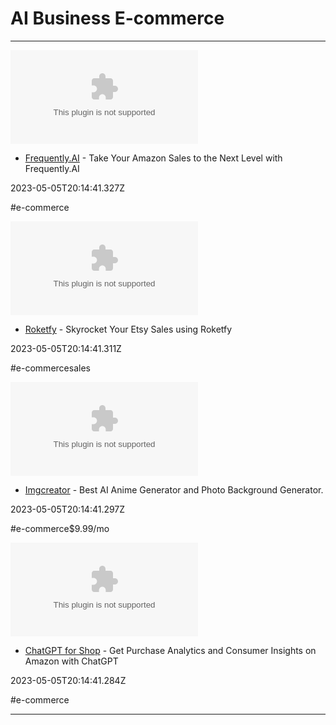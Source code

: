 # AI  Business  E-commerce

---

![](https://rdl.ink/render/https%3A%2F%2Fwww.frequently.ai)

- [Frequently.AI](https://www.frequently.ai) - Take Your Amazon Sales to the Next Level with Frequently.AI

2023-05-05T20:14:41.327Z

#e-commerce

![](https://rdl.ink/render/https%3A%2F%2Froketfy.com)

- [Roketfy](https://roketfy.com) - Skyrocket Your Etsy Sales using Roketfy

2023-05-05T20:14:41.311Z

#e-commercesales

![](https://rdl.ink/render/https%3A%2F%2Fimgcreator.zmo.ai)

- [Imgcreator](https://imgcreator.zmo.ai) - Best AI Anime Generator and Photo Background Generator.

2023-05-05T20:14:41.297Z

#e-commerce$9.99/mo

![](https://rdl.ink/render/https%3A%2F%2Fchatgpt4shop.com)

- [ChatGPT for Shop](https://chatgpt4shop.com) - Get Purchase Analytics and Consumer Insights on Amazon with ChatGPT

2023-05-05T20:14:41.284Z

#e-commerce

---

